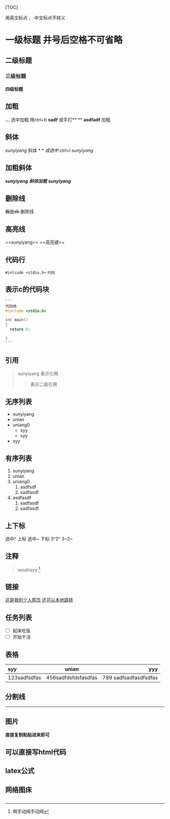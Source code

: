 [TOC]

用英文标点 ， 中文标点不转义

# 一级标题  井号后空格不可省略
## 二级标题
### 三级标题
#### 四级标题

## 加粗
**...**  选中加粗 用ctrl+b **sadf**  或手打** **
__asdfadf__  加粗

## 斜体 
*sunyiyang*   斜体 * *   *或选中* ctrl+i
_sunyiyang_

## 加粗斜体
***sunyiyang***  ***斜体加粗***
___sunyiyang___

## 删除线
~~我是sb~~    删除线 

## 高亮线
==sunyiyang==  ==高亮键==

## 代码行
`#inlcude <stdio.h>`   `代码`

## **表示c的代码块**
````c
```
代码块
#include <stdio.h>

int main()
{
  return 0;

}
```
````

## 引用
> sunyiyang  表示引用
> > 表示二级引用


## 无序列表
- sunyiyang
- unian
- uniang0
  - syy
  - syy
- syy


## 有序列表
1. sunyiyang
2. unian
3. uniang0
   1. asdfsdf
   2. sadfasdf
4. asdfasdf
   1. sadfasdf
   2. sadfasdf
   
## 上下标
选中^ 上标
选中~ 下标
3^2^
3~2~ 

## 注释
> woshisyy [^1]
[^1]:啊手动阀手动阀

## 链接
[这是我的个人网页](https://www.unian.com)
[还可以本地跳转](#一级标题-井号后空格不可省略)

## 任务列表
- [ ] 起床吃饭
- [ ] 开始干活

## 表格
| syy          |        unian        |                   yyy |
| :----------- | :-----------------: | --------------------: |
| 123sadfsdfas | 456sadfdsfdsfasdfas | 789 sadfsadfasdfsdfas |

## 分割线
----------

## 图片
**直接复制粘贴进来即可**

## 可以直接写html代码

## latex公式

## 网络图床

##
